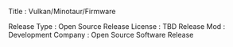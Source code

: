 Title : Vulkan/Minotaur/Firmware

Release Type : Open Source
Release License : TBD
Release Mod : Development
Company : Open Source Software Release 